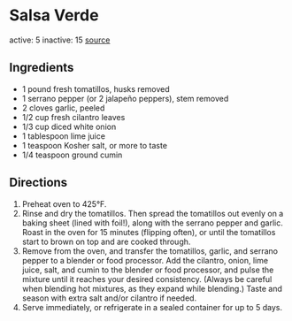 # Salsa Verde
active: 5
inactive: 15
[source](https://www.gimmesomeoven.com/tomatillo-salsa-verde/)
## Ingredients
* 1 pound fresh tomatillos, husks removed
* 1 serrano pepper (or 2 jalapeño peppers), stem removed
* 2 cloves garlic, peeled
* 1/2 cup fresh cilantro leaves
* 1/3 cup diced white onion
* 1 tablespoon lime juice
* 1 teaspoon Kosher salt, or more to taste
* 1/4 teaspoon ground cumin
## Directions
1. Preheat oven to 425°F.
2. Rinse and dry the tomatillos. Then spread the tomatillos out evenly on a baking sheet (lined with foil!), along with the serrano pepper and garlic. Roast in the oven for 15 minutes (flipping often), or until the tomatillos start to brown on top and are cooked through.
3. Remove from the oven, and transfer the tomatillos, garlic, and serrano pepper to a blender or food processor. Add the cilantro, onion, lime juice, salt, and cumin to the blender or food processor, and pulse the mixture until it reaches your desired consistency. (Always be careful when blending hot mixtures, as they expand while blending.) Taste and season with extra salt and/or cilantro if needed.
4. Serve immediately, or refrigerate in a sealed container for up to 5 days.
